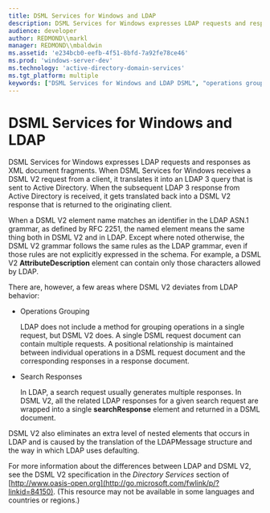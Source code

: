 ```yaml
---
title: DSML Services for Windows and LDAP
description: DSML Services for Windows expresses LDAP requests and responses as XML document fragments.
audience: developer
author: REDMOND\\markl
manager: REDMOND\\mbaldwin
ms.assetid: 'e234bcb0-eefb-4f51-8bfd-7a92fe78ce46'
ms.prod: 'windows-server-dev'
ms.technology: 'active-directory-domain-services'
ms.tgt_platform: multiple
keywords: ["DSML Services for Windows and LDAP DSML", "operations grouping"]
---
```


# DSML Services for Windows and LDAP

DSML Services for Windows expresses LDAP requests and responses as XML document fragments. When DSML Services for Windows receives a DSML V2 request from a client, it translates it into an LDAP 3 query that is sent to Active Directory. When the subsequent LDAP 3 response from Active Directory is received, it gets translated back into a DSML V2 response that is returned to the originating client.

When a DSML V2 element name matches an identifier in the LDAP ASN.1 grammar, as defined by RFC 2251, the named element means the same thing both in DSML V2 and in LDAP. Except where noted otherwise, the DSML V2 grammar follows the same rules as the LDAP grammar, even if those rules are not explicitly expressed in the schema. For example, a DSML V2 **AttributeDescription** element can contain only those characters allowed by LDAP.

There are, however, a few areas where DSML V2 deviates from LDAP behavior:

-   Operations Grouping

    LDAP does not include a method for grouping operations in a single request, but DSML V2 does. A single DSML request document can contain multiple requests. A positional relationship is maintained between individual operations in a DSML request document and the corresponding responses in a response document.

-   Search Responses

    In LDAP, a search request usually generates multiple responses. In DSML V2, all the related LDAP responses for a given search request are wrapped into a single **searchResponse** element and returned in a DSML document.

DSML V2 also eliminates an extra level of nested elements that occurs in LDAP and is caused by the translation of the LDAPMessage structure and the way in which LDAP uses defaulting.

For more information about the differences between LDAP and DSML V2, see the DSML V2 specification in the *Directory Services* section of [http://www.oasis-open.org](http://go.microsoft.com/fwlink/p/?linkid=84150). (This resource may not be available in some languages and countries or regions.)

 

 





